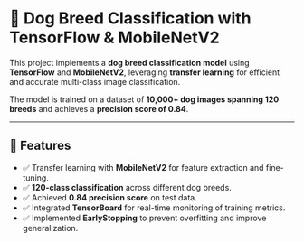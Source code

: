 # 🐶 Dog Breed Classification with TensorFlow & MobileNetV2  

This project implements a **dog breed classification model** using **TensorFlow** and **MobileNetV2**, leveraging **transfer learning** for efficient and accurate multi-class image classification.  

The model is trained on a dataset of **10,000+ dog images spanning 120 breeds** and achieves a **precision score of 0.84**.  

---

## 🚀 Features
- ✅ Transfer learning with **MobileNetV2** for feature extraction and fine-tuning.  
- ✅ **120-class classification** across different dog breeds.  
- ✅ Achieved **0.84 precision score** on test data.  
- ✅ Integrated **TensorBoard** for real-time monitoring of training metrics.  
- ✅ Implemented **EarlyStopping** to prevent overfitting and improve generalization.  


